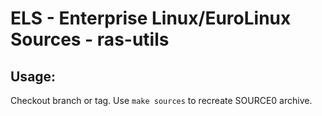# ELS - Enterprise Linux/EuroLinux Sources - ras-utils
 
## Usage:
  Checkout branch or tag. Use `make sources` to recreate  SOURCE0 archive.
